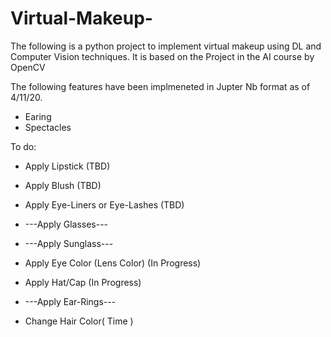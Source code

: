 # Virtual-Makeup-
The following is a python project to implement virtual makeup using DL and Computer Vision techniques. It is based on the Project in the AI course by OpenCV


The following features have been implmeneted in Jupter Nb format as of 4/11/20. 
- Earing 
- Spectacles

To do:
- Apply Lipstick (TBD)

- Apply Blush (TBD)

- Apply Eye-Liners or Eye-Lashes (TBD)

- ---Apply Glasses---

- ---Apply Sunglass---

- Apply Eye Color (Lens Color) (In Progress)

- Apply Hat/Cap (In Progress)

- ---Apply Ear-Rings---

- Change Hair Color( Time )
